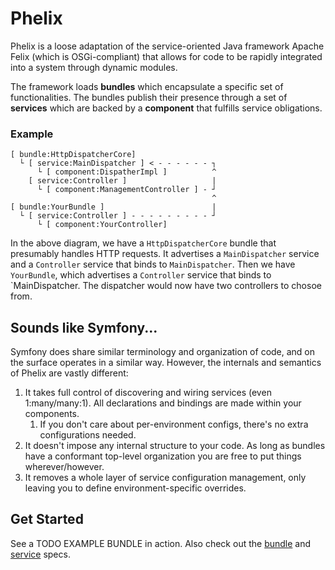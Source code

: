 # Phelix

Phelix is a loose adaptation of the service-oriented Java framework Apache Felix (which is OSGi-compliant) that allows for code to be rapidly integrated into a system through dynamic modules.

The framework loads **bundles** which encapsulate a specific set of functionalities. The bundles publish their presence through a set of **services** which are backed by a **component** that fulfills service obligations.

### Example

```
[ bundle:HttpDispatcherCore]
  └ [ service:MainDispatcher ] < - - - - - - ┐
      └ [ component:DispatherImpl ]          ^
    [ service:Controller ]                   |
      └ [ component:ManagementController ] - ┘
                                             ^
[ bundle:YourBundle ]                        |
  └ [ service:Controller ] - - - - - - - - - ┘
      └ [ component:YourController]
```

In the above diagram, we have a `HttpDispatcherCore` bundle that presumably handles HTTP requests. It advertises a `MainDispatcher` service and a `Controller` service that binds to `MainDispatcher`. Then we have `YourBundle`, which advertises a `Controller` service that binds to `MainDispatcher. The dispatcher would now have two controllers to chosoe from.

## Sounds like Symfony...

Symfony does share similar terminology and organization of code, and on the surface operates in a similar way. However, the internals and semantics of Phelix are vastly different:

1. It takes full control of discovering and wiring services (even 1:many/many:1). All declarations and bindings are made within your components.
    1. If you don't care about per-environment configs, there's no extra configurations needed.
2. It doesn't impose any internal structure to your code. As long as bundles have a conformant top-level organization you are free to put things wherever/however.
3. It removes a whole layer of service configuration management, only leaving you to define environment-specific overrides.

## Get Started

See a TODO EXAMPLE BUNDLE in action. Also check out the [bundle](./src/Api/Bundle/readme.md) and [service](./src/Api/Service/readme.md) specs.

